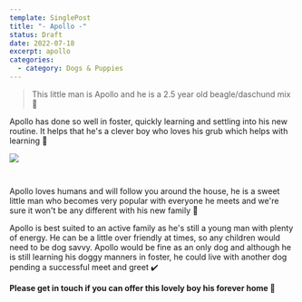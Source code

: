 ```yaml
---
template: SinglePost
title: "- Apollo -"
status: Draft
date: 2022-07-18
excerpt: apollo
categories:
  - category: Dogs & Puppies
---
```

> This little man is Apollo and he is a 2.5 year old beagle/daschund mix 🐶

Apollo has done so well in foster, quickly learning and settling into his new routine. It helps that he's a clever boy who loves his grub which helps with learning 🍪

![](https://ucarecdn.com/c69f7357-addc-4f13-a6bf-10308be4d76e/)



![]()

![]()

Apollo loves humans and will follow you around the house, he is a sweet little man who becomes very popular with everyone he meets and we're sure it won't be any different with his new family 💙

Apollo is best suited to an active family as he's still a young man with plenty of energy. He can be a little over friendly at times, so any children would need to be dog savvy. Apollo would be fine as an only dog and although he is still learning his doggy manners in foster, he could live with another dog pending a successful meet and greet ✔️  

**Please get in touch if you can offer this lovely boy his forever home 🏡**